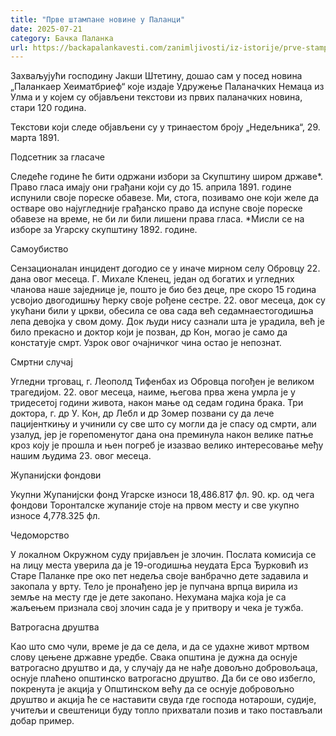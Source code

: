 ```yaml
---
title: "Прве штампане новине у Паланци"
date: 2025-07-21
category: Бачка Паланка
url: https://backapalankavesti.com/zanimljivosti/iz-istorije/prve-stampane-novine-u-palanci/
---
```


Захваљујући господину Јакши Штетину, дошао сам у посед новина „Паланкаер Хеиматбриеф“ које издаје Удружење Паланачких Немаца из Улма и у којем су објављени текстови из првих паланачких новина, стари 120 година.

Текстови који следе објављени су у тринаестом броју „Недељника“, 29. марта 1891.

Подсетник за гласаче

Следеће године ће бити одржани избори за Скупштину широм државе*. Право гласа имају они грађани који су до 15. априла 1891. године испунили своје пореске обавезе. Ми, стога, позивамо оне који желе да остваре ово најугледније грађанско право да испуне своје пореске обавезе на време, не би ли били лишени права гласа.
*Мисли се на изборе за Угарску скупштину 1892. године.

Самоубиство

Сензационалан инцидент догодио се у иначе мирном селу Обровцу 22. дана овог месеца. Г. Михале Кленец, један од богатих и угледних чланова наше заједнице је, пошто је био без деце, пре скоро 15 година усвојио двогодишњу ћерку своје рођене сестре. 22. овог месеца, док су укућани били у цркви, обесила се ова сада већ седамнаестогодишња лепа девојка у свом дому. Док људи нису сазнали шта је урадила, већ је било прекасно и доктор који је позван, др Кон, могао је само да констатује смрт. Узрок овог очајничког чина остао је непознат.

Смртни случај

Угледни трговац, г. Леополд Тифенбах из Обровца погођен је великом трагедијом. 22. овог месеца, наиме, његова прва жена умрла је у тридесетој години живота, након мање од седам година брака. Три доктора, г. др У. Кон, др Лебл и др Зомер позвани су да лече пацијенткињу и учинили су све што су могли да је спасу од смрти, али узалуд, јер је горепоменутог дана она преминула након велике патње кроз коју је прошла и њен погреб је изазвао велико интересовање међу нашим људима 23. овог месеца.

Жупанијски фондови

Укупни Жупанијски фонд Угарске износи 18,486.817 фл. 90. кр. од чега фондови Торонталске жупаније стоје на првом месту и све укупно износе 4,778.325 фл.

Чедоморство

У локалном Окружном суду пријављен је злочин. Послата комисија се на лицу места уверила да је 19-огодишња неудата Ерса Ђурковић из Старе Паланке пре око пет недеља своје ванбрачно дете задавила и закопала у врту. Тело је пронађено јер је пупчана врпца вирила из земље на месту где је дете закопано. Нехумана мајка која је са жаљењем признала свој злочин сада је у притвору и чека је тужба.

Ватрогасна друштва

Као што смо чули, време је да се дела, и да се удахне живот мртвом слову цењене државне уредбе. Свака општина је дужна да оснује ватрогасно друштво и да, у случају да не нађе довољно добровољаца, оснује плаћено општинско ватрогасно друштво. Да би се ово избегло, покренута је акција у Општинском већу да се оснује добровољно друштво и акција ће се наставити свуда где господа нотароши, судије, учитељи и свештеници буду топло прихватали позив и тако постављали добар пример.
